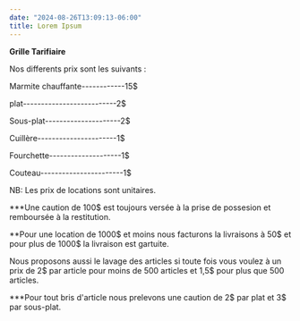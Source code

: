 ```yaml
---
date: "2024-08-26T13:09:13-06:00"
title: Lorem Ipsum  
---
```


**Grille Tarifiaire** 

Nos differents prix sont les suivants : 

Marmite chauffante------------15$

plat--------------------------2$

Sous-plat---------------------2$

Cuillère----------------------1$

Fourchette--------------------1$

Couteau-----------------------1$

 
NB: Les prix de locations sont unitaires.

***Une caution de 100$ est toujours versée à la prise de possesion et remboursée
à la restitution.

**Pour une location de 1000$ et moins nous facturons la livraisons à 50$ et pour
plus de 1000$ la livraison est gartuite.

Nous proposons aussi le lavage des articles si toute fois vous voulez à un prix
de 2$ par article pour moins de 500 articles et 1,5$ pour plus que 500 articles.

***Pour tout bris d'article nous prelevons une caution de 2$ par plat et 3$ par 
sous-plat.
